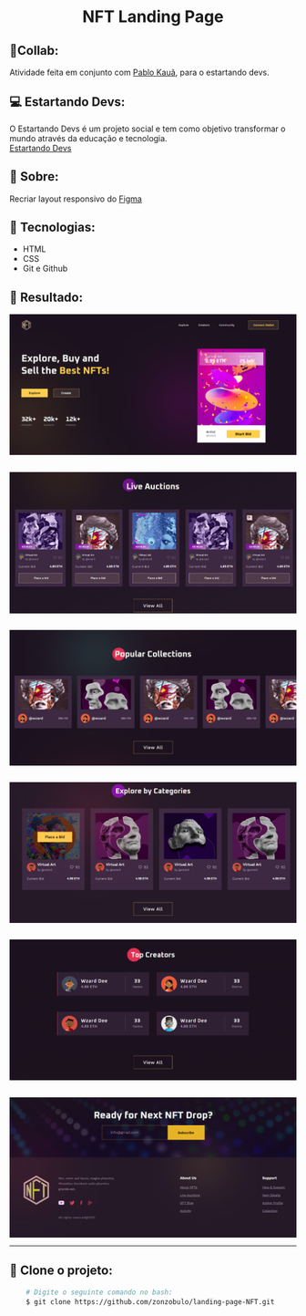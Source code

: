 <h1 align="center">
    NFT Landing Page
</h1>


## 🤝Collab:
Atividade feita em conjunto com [Pablo Kauã](https://github.com/pablokaua), para o estartando devs.


## 💻 Estartando Devs:
O Estartando Devs é um projeto social e tem como objetivo transformar o mundo através da educação e tecnologia.<br>
[Estartando Devs](https://www.estartandodevs.com.br/)

## 📜 Sobre:
Recriar layout responsivo do [Figma](https://www.figma.com/file/iNran01uvqlygPb2KVhWkJ/Exclusive-Dark-Version-NFT-Marketplace-Website-UI-UX-Responsive-Design-(Community))

## 🚀 Tecnologias:
* HTML
* CSS
* Git e Github

## 🧾 Resultado:
<img src="assets/result/hero-sector.png" align="center">

##

<img src="assets/result/live-auctions-sector.png" align="center">

##

<img src="assets/result/popular-collections-sector.png" align="center">

##

<img src="assets/result/explore-categories-sector.png" align="center">

##

<img src="assets/result/top-creators-sector.png" align="center">

##

<img src="assets/result/footer-sector.png" align="center">

---

## 👥 Clone o projeto:
```bash
    # Digite o seguinte comando no bash:
    $ git clone https://github.com/zonzobulo/landing-page-NFT.git
```
